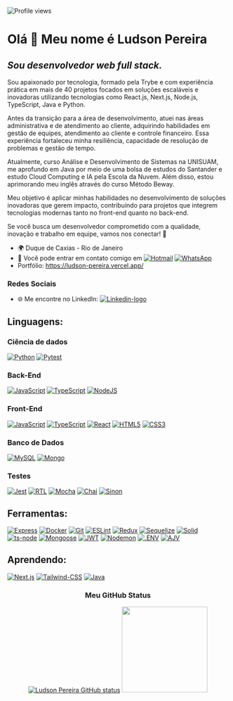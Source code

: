 <p align="left"> <img src="https://komarev.com/ghpvc/?username=Ludson96&color=brightgreen" alt="Profile views" /> </p>

# Olá 👋 Meu nome é Ludson Pereira

## ***Sou desenvolvedor web full stack.***

Sou apaixonado por tecnologia, formado pela Trybe e com experiência prática em mais de 40 projetos focados em soluções escaláveis e inovadoras utilizando tecnologias como React.js, Next.js, Node.js, TypeScript, Java e Python.

Antes da transição para a área de desenvolvimento, atuei nas áreas administrativa e de atendimento ao cliente, adquirindo habilidades em gestão de equipes, atendimento ao cliente e controle financeiro. Essa experiência fortaleceu minha resiliência, capacidade de resolução de problemas e gestão de tempo.

Atualmente, curso Análise e Desenvolvimento de Sistemas na UNISUAM, me aprofundo em Java por meio de uma bolsa de estudos do Santander e estudo Cloud Computing e IA pela Escola da Nuvem. Além disso, estou aprimorando meu inglês através do curso Método Beway.

Meu objetivo é aplicar minhas habilidades no desenvolvimento de soluções inovadoras que gerem impacto, contribuindo para projetos que integrem tecnologias modernas tanto no front-end quanto no back-end.

Se você busca um desenvolvedor comprometido com a qualidade, inovação e trabalho em equipe, vamos nos conectar! 🚀



- 🌍 Duque de Caxias - Rio de Janeiro
- 📧 Você pode entrar em contato comigo em [![Hotmail][Hotmail-logo]][Hotmail-url] [![WhatsApp][WhatsApp-logo]][WhatsApp-url]
- Portfólio: https://ludson-pereira.vercel.app/

### **Redes Sociais**

- 🌐 Me encontre no LinkedIn: [![Linkedin-logo]][Linkedin-url]

## **Linguagens:**

### **Ciência de dados**

[![Python][Python-logo]][Python-url]
[![Pytest][Pytest-logo]][Pytest-url]

### **Back-End**

 [![JavaScript][JavaScript-logo]][JavaScript-url]
 [![TypeScript][TypeScript-logo]][TypeScript-url]
 [![NodeJS][NodeJS-logo]][NodeJS-url]

### **Front-End**

 [![JavaScript][JavaScript-logo]][JavaScript-url]
 [![TypeScript][TypeScript-logo]][TypeScript-url]
 [![React][React-logo]][React-url]
 [![HTML5][HTML5-logo]][HTML5-url]
 [![CSS3][CSS3-logo]][CSS3-url]

### **Banco de Dados**

 [![MySQL][MySQL-logo]][MySQL-url]
 [![Mongo][Mongo-logo]][Mongo-url]

### **Testes**

  [![Jest][Jest-logo]][Jest-url]
  [![RTL][RTL-logo]][RTL-url]
  [![Mocha][Mocha-logo]][Mocha-url]
  [![Chai][Chai-logo]][Chai-url]
  [![Sinon][Sinon-logo]][Sinon-url]

## **Ferramentas:**

 [![Express][Express-logo]][Express-url]
 [![Docker][Docker-logo]][Docker-url]
 [![Git][Git-logo]][Git-url]
 [![ESLint][ESLint-logo]][ESLint-url]
 [![Redux][Redux-logo]][Redux-url]
 [![Sequelize][Sequelize-logo]][Sequelize-url]
 [![Solid][Solid-logo]][Solid-url]
 [![ts-node][ts-node-logo]][ts-node-url]
 [![Mongoose][Mongoose-logo]][Mongoose-url]
 [![JWT][JWT-logo]][JWT-url]
 [![Nodemon][Nodemon-logo]][Nodemon-url]
 [![.ENV][.ENV-logo]][.ENV-url]
 [![AJV][AJV-logo]][AJV-url]

## **Aprendendo:**

 [![Next.js][Next.js-logo]][Next.js-url]
 [![Tailwind-CSS][Tailwind-CSS-logo]][Tailwind-CSS-url]
 [![Java][Java-logo]][Java-url]

<div align="center" margin-bottom="10px">

### **Meu GitHub Status**

  [![Ludson Pereira GitHub status][GitHub-stats-card]][GitHub]
  <a href="https://github.com/Ludson96">
    <img height="195em" src="https://github-readme-stats.vercel.app/api/top-langs/?username=Ludson96&layout=compact&theme=dracula"/>
  </a>

</div>

[HTML5-logo]: https://img.shields.io/badge/html5-%23E34F26.svg?style=for-the-badge&logo=html5&logoColor=white
[HTML5-url]: https://developer.mozilla.org/pt-BR/docs/Web/HTML
[CSS3-logo]: https://img.shields.io/badge/css3-%231572B6.svg?style=for-the-badge&logo=css3&logoColor=white
[CSS3-url]: https://developer.mozilla.org/pt-BR/docs/Web/CSS
[JavaScript-logo]: https://img.shields.io/badge/javascript-%23323330.svg?style=for-the-badge&logo=javascript&logoColor=%23F7DF1E
[JavaScript-url]: https://www.javascript.com/
[React-logo]: https://img.shields.io/badge/react-%2320232a.svg?style=for-the-badge&logo=react&logoColor=%2361DAFB
[React-url]: https://reactjs.org
[RTL-logo]: https://img.shields.io/badge/-TestingLibrary-%23E33332?style=for-the-badge&logo=testing-library&logoColor=white
[RTL-url]: https://testing-library.com/
[Redux-logo]: https://img.shields.io/badge/redux-%23593d88.svg?style=for-the-badge&logo=redux&logoColor=white
[Redux-url]: https://redux.js.org
[NodeJS-logo]: https://img.shields.io/badge/node.js-6DA55F?style=for-the-badge&logo=node.js&logoColor=white
[NodeJS-url]: https://nodejs.org/en/
[Docker-logo]: https://img.shields.io/badge/docker-%230db7ed.svg?style=for-the-badge&logo=docker&logoColor=white
[Docker-url]: https://www.docker.com
[Jest-logo]: https://img.shields.io/badge/-jest-%23C21325?style=for-the-badge&logo=jest&logoColor=white
[Jest-url]: https://jestjs.io
[MySQL-logo]: https://img.shields.io/badge/mysql-%2300f.svg?style=for-the-badge&logo=mysql&logoColor=white
[MySQL-url]: https://www.mysql.com
[Sequelize-logo]: https://img.shields.io/badge/Sequelize-52B0E7?style=for-the-badge&logo=Sequelize&logoColor=white
[Sequelize-url]: https://sequelize.org
[Git-logo]: https://img.shields.io/badge/git-%23F05033.svg?style=for-the-badge&logo=git&logoColor=white
[Git-url]: https://git-scm.com
[Express-logo]: https://img.shields.io/badge/express.js-%23404d59.svg?style=for-the-badge&logo=express&logoColor=%2361DAFB
[Express-url]: https://expressjs.com
[Mocha-logo]: https://img.shields.io/badge/-mocha-%238D6748?style=for-the-badge&logo=mocha&logoColor=white
[Mocha-url]: https://mochajs.org
[JWT-logo]: https://img.shields.io/badge/JWT-black?style=for-the-badge&logo=JSON%20web%20tokens
[JWT-url]: https://jwt.io/
[TypeScript-logo]: https://img.shields.io/badge/typescript-%23007ACC.svg?style=for-the-badge&logo=typescript&logoColor=white
[TypeScript-url]: https://www.typescriptlang.org/
[Nodemon-logo]: https://img.shields.io/badge/Nodemon-76D04B?logo=nodemon&logoColor=fff&style=for-the-badge
[Nodemon-url]: https://www.npmjs.com/package/nodemon
[ESLint-logo]: https://img.shields.io/badge/ESLint-4B3263?style=for-the-badge&logo=eslint&logoColor=white
[ESLint-url]: https://eslint.org/
[Chai-logo]: https://img.shields.io/badge/Chai-A30701?logo=chai&logoColor=fff&style=for-the-badge
[Chai-url]: https://www.chaijs.com
[Mongo-url]:https://www.mongodb.com/
[Mongo-logo]: https://img.shields.io/badge/MongoDB-%234ea94b.svg?style=for-the-badge&logo=mongodb&logoColor=white
[Solid-url]: https://pt.wikipedia.org/wiki/SOLID
[Solid-logo]: https://img.shields.io/badge/Solid-2c4f7c?style=for-the-badge&logo=solid&logoColor=c8c9cb
[Mongoose-url]: https://mongoosejs.com/
[Mongoose-logo]: https://img.shields.io/badge/Mongoose-4EA94B?style=for-the-badge&logo=mongodb&logoColor=white
[ts-node-logo]: https://img.shields.io/badge/ts--node-3178C6?logo=tsnode&logoColor=fff&style=for-the-badge
[ts-node-url]: https://www.npmjs.com/package/ts-node-dev
[Python-logo]: https://img.shields.io/badge/Python-FFD43B?style=for-the-badge&logo=python&logoColor=blue
[Python-url]: https://www.python.org/
[Sinon-logo]: https://img.shields.io/badge/sinon.js-323330?style=for-the-badge&logo=sinon
[Sinon-url]: https://www.npmjs.com/package/sinon
[Hotmail-logo]: https://img.shields.io/badge/Microsoft_Outlook-0078D4?style=for-the-badge&logo=microsoft-outlook&logoColor=white
[Hotmail-url]: mailto:ludson_ps27@hotmail.com
[Linkedin-logo]: https://img.shields.io/badge/-LinkedIn-%230077B5?style=for-the-badge&logo=linkedin&logoColor=white
[Linkedin-url]: https://www.linkedin.com/in/ludson96/
[GitHub]: https://github.com/Ludson96
[GitHub-stats-card]: https://github-readme-stats.vercel.app/api?username=Ludson96&count_private=true&show_icons=true&theme=dracula&height=180
[WhatsApp-logo]: https://img.shields.io/badge/WhatsApp-25D366?style=for-the-badge&logo=whatsapp&logoColor=white
[WhatsApp-url]: https://wa.me/5521991081759?text=Ol%C3%A1%2C+Ludson.+Vi+seu+perfil+no+GitHub
[Pytest-logo]: https://img.shields.io/badge/Pytest-0A9EDC.svg?style=for-the-badge&logo=Pytest&logoColor=white
[Pytest-url]: https://docs.pytest.org/en/7.2.x/
[.ENV-logo]: https://img.shields.io/badge/.ENV-ECD53F?logo=dotenv&logoColor=000&style=for-the-badge
[.ENV-url]: https://www.npmjs.com/package/dotenv
[AJV-logo]: https://img.shields.io/badge/Ajv-23C8D2.svg?style=for-the-badge&logo=Ajv&logoColor=white
[AJV-url]: https://ajv.js.org/
[Java-logo]: https://img.shields.io/badge/java-%23ED8B00.svg?style=for-the-badge&logo=openjdk&logoColor=white
[Java-url]: https://www.java.com/pt-BR/
[Next.js-logo]: https://img.shields.io/badge/Next-black?style=for-the-badge&logo=next.js&logoColor=white
[Next.js-url]: https://nextjs.org/
[Tailwind-CSS-logo]: https://img.shields.io/badge/tailwindcss-%2338B2AC.svg?style=for-the-badge&logo=tailwind-css&logoColor=white
[Tailwind-CSS-url]: https://tailwindcss.com/
